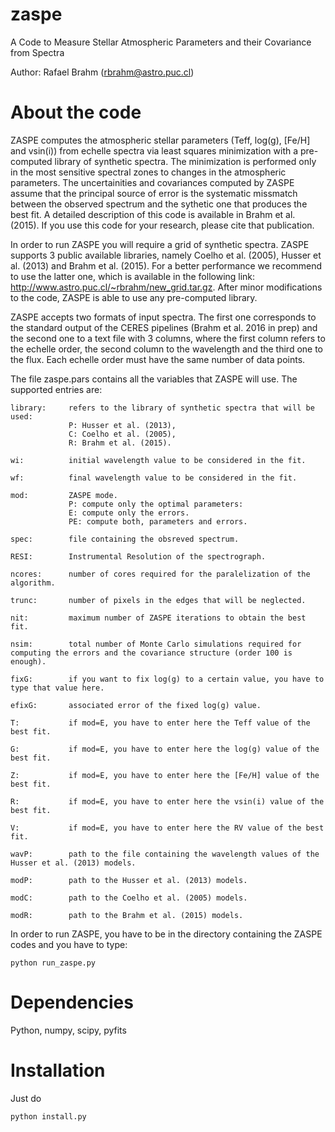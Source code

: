 # zaspe
A Code to Measure Stellar Atmospheric Parameters and their Covariance from Spectra

Author: Rafael Brahm (rbrahm@astro.puc.cl)

# About the code
ZASPE computes the atmospheric stellar parameters (Teff, log(g), [Fe/H] and vsin(i)) from echelle spectra via least squares minimization with a pre-computed library of synthetic spectra. The minimization is performed only in the most sensitive spectral zones to changes in the atmospheric parameters. The uncertainities and covariances computed by ZASPE assume that the principal source of error is the systematic missmatch between the observed spectrum and the sythetic one that produces the best fit. A detailed description of this code is available in Brahm et al. (2015). If you use this code for your research, please cite that publication.

In order to run ZASPE you will require a grid of synthetic spectra. ZASPE supports 3 public available libraries, namely Coelho et al. (2005), Husser et al. (2013) and Brahm et al. (2015). For a better performance we recommend to use the latter one, which is available in the following link: http://www.astro.puc.cl/~rbrahm/new_grid.tar.gz. After minor modifications to the code, ZASPE is able to use any pre-computed library.

ZASPE accepts two formats of input spectra. The first one corresponds to the standard output of the CERES pipelines (Brahm et al. 2016 in prep) and the second one to a text file with 3 columns, where the first column refers to the echelle order, the second column to the wavelength and the third one to the flux. Each echelle order must have the same number of data points.

The file zaspe.pars contains all the variables that ZASPE will use. The supported entries are:

    library:     refers to the library of synthetic spectra that will be used:
                 P: Husser et al. (2013),
                 C: Coelho et al. (2005),
                 R: Brahm et al. (2015).
    
    wi:          initial wavelength value to be considered in the fit.
  
    wf:          final wavelength value to be considered in the fit.
  
    mod:         ZASPE mode.
                 P: compute only the optimal parameters:
                 E: compute only the errors.
                 PE: compute both, parameters and errors.
  
    spec:        file containing the obsreved spectrum.
  
    RESI:        Instrumental Resolution of the spectrograph.
  
    ncores:      number of cores required for the paralelization of the algorithm.
  
    trunc:       number of pixels in the edges that will be neglected.
  
    nit:         maximum number of ZASPE iterations to obtain the best fit.
  
    nsim:        total number of Monte Carlo simulations required for computing the errors and the covariance structure (order 100 is enough).
  
    fixG:        if you want to fix log(g) to a certain value, you have to type that value here.
  
    efixG:       associated error of the fixed log(g) value.
  
    T:           if mod=E, you have to enter here the Teff value of the best fit.
  
    G:           if mod=E, you have to enter here the log(g) value of the best fit.
  
    Z:           if mod=E, you have to enter here the [Fe/H] value of the best fit.
  
    R:           if mod=E, you have to enter here the vsin(i) value of the best fit.
  
    V:           if mod=E, you have to enter here the RV value of the best fit.
  
    wavP:        path to the file containing the wavelength values of the Husser et al. (2013) models.
  
    modP:        path to the Husser et al. (2013) models.
  
    modC:        path to the Coelho et al. (2005) models.
  
    modR:        path to the Brahm et al. (2015) models.

In order to run ZASPE, you have to be in the directory containing the ZASPE codes and you have to type:

    python run_zaspe.py


# Dependencies
Python, numpy, scipy, pyfits

# Installation

Just do

    python install.py





